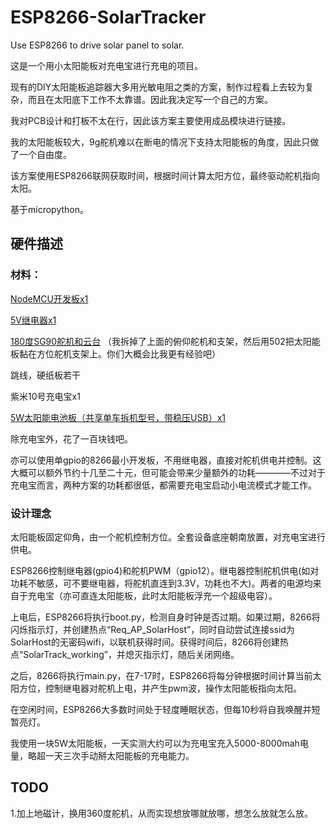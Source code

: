 # ESP8266-SolarTracker
Use ESP8266 to drive solar panel to solar.


这是一个用小太阳能板对充电宝进行充电的项目。

现有的DIY太阳能板追踪器大多用光敏电阻之类的方案，制作过程看上去较为复杂，而且在太阳底下工作不太靠谱。因此我决定写一个自己的方案。

我对PCB设计和打板不太在行，因此该方案主要使用成品模块进行链接。

我的太阳能板较大，9g舵机难以在断电的情况下支持太阳能板的角度，因此只做了一个自由度。

该方案使用ESP8266联网获取时间，根据时间计算太阳方位，最终驱动舵机指向太阳。

基于micropython。

## 硬件描述

### 材料：

[NodeMCU开发板x1](https://detail.tmall.com/item.htm?spm=a1z0d.6639537.1997196601.22.3d487484JcBHzd&id=535588732894)

[5V继电器x1](https://detail.tmall.com/item.htm?id=15909056050&spm=a1z09.2.0.0.23362e8d39jsqp&_u=1ujvcor499d)

[180度SG90舵机和云台](https://item.taobao.com/item.htm?spm=a230r.1.14.82.49532d31qkZ2OA&id=612463363006&ns=1&abbucket=3#detail)
（我拆掉了上面的俯仰舵机和支架，然后用502把太阳能板黏在方位舵机支架上。你们大概会比我更有经验吧）

跳线，硬纸板若干

紫米10号充电宝x1

[5W太阳能电池板（共享单车拆机型号，带稳压USB）x1](https://item.taobao.com/item.htm?spm=a1z09.2.0.0.23692e8dV7nGi3&id=611377225857&_u=1ujvcorba8b)

除充电宝外，花了一百块钱吧。

亦可以使用单gpio的8266最小开发板，不用继电器，直接对舵机供电并控制。这大概可以额外节约十几至二十元，但可能会带来少量额外的功耗————不过对于充电宝而言，两种方案的功耗都很低，都需要充电宝启动小电流模式才能工作。

### 设计理念

太阳能板固定仰角，由一个舵机控制方位。全套设备底座朝南放置，对充电宝进行供电。

ESP8266控制继电器(gpio4)和舵机PWM（gpio12）。继电器控制舵机供电(如对功耗不敏感，可不要继电器，将舵机直连到3.3V，功耗也不大)。两者的电源均来自于充电宝（亦可直连太阳能板，此时太阳能板浮充一个超级电容）。

上电后，ESP8266将执行boot.py，检测自身时钟是否过期。如果过期，8266将闪烁指示灯，并创建热点“Req_AP_SolarHost”，同时自动尝试连接ssid为SolarHost的无密码wifi，以联机获得时间。获得时间后，8266将创建热点“SolarTrack_working”，并熄灭指示灯，随后关闭网络。

之后，8266将执行main.py，在7-17时，ESP8266将每分钟根据时间计算当前太阳方位，控制继电器对舵机上电，并产生pwm波，操作太阳能板指向太阳。

在空闲时间，ESP8266大多数时间处于轻度睡眠状态，但每10秒将自我唤醒并短暂亮灯。

我使用一块5W太阳能板，一天实测大约可以为充电宝充入5000-8000mah电量，略超一天三次手动掰太阳能板的充电能力。

## TODO

1.加上地磁计，换用360度舵机，从而实现想放哪就放哪，想怎么放就怎么放。
